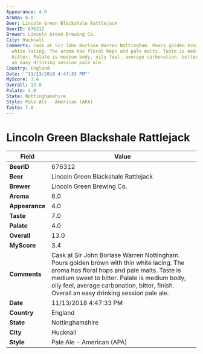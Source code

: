 ```yaml
---
Appearance: 4.0
Aroma: 6.0
Beer: Lincoln Green Blackshale Rattlejack
BeerID: 676312
Brewer: Lincoln Green Brewing Co.
City: Hucknall
Comments: Cask at Sir John Borlase Warren Nottingham. Pours golden brown with thin
  white lacing. The aroma has floral hops and pale malts. Taste is medium sweet to
  bitter. Palate is medium body, oily feel, average carbonation, bitter, finish. Overall
  an easy drinking session pale ale.
Country: England
Date: '"11/13/2018 4:47:33 PM"'
MyScore: 3.4
Overall: 13.0
Palate: 4.0
State: Nottinghamshire
Style: Pale Ale - American (APA)
Taste: 7.0
---
```


# Lincoln Green Blackshale Rattlejack

| Field         | Value |
|---------------|-------|
| **BeerID** | 676312 |
| **Beer** | Lincoln Green Blackshale Rattlejack |
| **Brewer** | Lincoln Green Brewing Co. |
| **Aroma** | 6.0 |
| **Appearance** | 4.0 |
| **Taste** | 7.0 |
| **Palate** | 4.0 |
| **Overall** | 13.0 |
| **MyScore** | 3.4 |
| **Comments** | Cask at Sir John Borlase Warren Nottingham. Pours golden brown with thin white lacing. The aroma has floral hops and pale malts. Taste is medium sweet to bitter. Palate is medium body, oily feel, average carbonation, bitter, finish. Overall an easy drinking session pale ale. |
| **Date** | 11/13/2018 4:47:33 PM |
| **Country** | England |
| **State** | Nottinghamshire |
| **City** | Hucknall |
| **Style** | Pale Ale - American (APA) |

